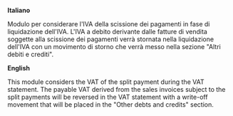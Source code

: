 **Italiano**

Modulo per considerare l'IVA della scissione dei pagamenti in fase di
liquidazione dell'IVA. L'IVA a debito derivante dalle fatture di vendita
soggette alla scissione dei pagamenti verrà stornata nella liquidazione
dell'IVA con un movimento di storno che verrà messo nella sezione "Altri
debiti e crediti".

**English**

This module considers the VAT of the split payment during the VAT
statement. The payable VAT derived from the sales invoices subject to
the split payments will be reversed in the VAT statement with a
write-off movement that will be placed in the "Other debts and credits"
section.
